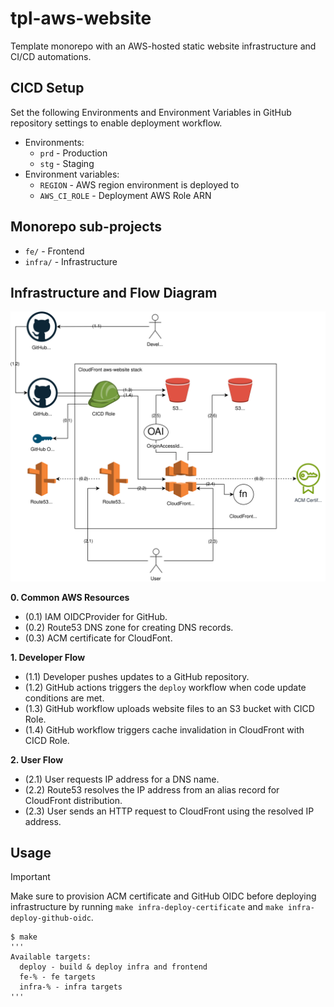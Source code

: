 # tpl-aws-website

Template monorepo with an AWS-hosted static website infrastructure and CI/CD automations.

## CICD Setup

Set the following Environments and Environment Variables in GitHub repository settings to enable deployment workflow.

- Environments:
  - `prd` - Production
  - `stg` - Staging
- Environment variables:
  - `REGION` - AWS region environment is deployed to
  - `AWS_CI_ROLE` - Deployment AWS Role ARN

## Monorepo sub-projects

- `fe/` - Frontend
- `infra/` - Infrastructure

## Infrastructure and Flow Diagram

![Infrastructure](https://raw.githubusercontent.com/tsertkov/tpl-aws-website/main/docs/tpl-aws-website.svg)

**0. Common AWS Resources**

- (0.1) IAM OIDCProvider for GitHub.
- (0.2) Route53 DNS zone for creating DNS records.
- (0.3) ACM certificate for CloudFont.

**1. Developer Flow**

- (1.1) Developer pushes updates to a GitHub repository.
- (1.2) GitHub actions triggers the `deploy` workflow when code update conditions are met.
- (1.3) GitHub workflow uploads website files to an S3 bucket with CICD Role.
- (1.4) GitHub workflow triggers cache invalidation in CloudFront with CICD Role.

**2. User Flow**

- (2.1) User requests IP address for a DNS name.
- (2.2) Route53 resolves the IP address from an alias record for CloudFront distribution.
- (2.3) User sends an HTTP request to CloudFront using the resolved IP address.

## Usage

> [!IMPORTANT]
> Make sure to provision ACM certificate and GitHub OIDC before deploying infrastructure
> by running `make infra-deploy-certificate` and `make infra-deploy-github-oidc`.

```
$ make
'''
Available targets:
  deploy - build & deploy infra and frontend
  fe-% - fe targets
  infra-% - infra targets
'''
```
